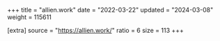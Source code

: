 +++
title = "allien.work"
date = "2022-03-22"
updated = "2024-03-08"
weight = 115611

[extra]
source = "https://allien.work/"
ratio = 6
size = 113
+++
